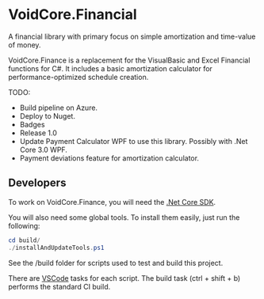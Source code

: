 # VoidCore.Financial

A financial library with primary focus on simple amortization and time-value of money.

VoidCore.Finance is a replacement for the VisualBasic and Excel Financial functions for C#. It includes a basic amortization calculator for performance-optimized schedule creation.

TODO:

* Build pipeline on Azure.
* Deploy to Nuget.
* Badges
* Release 1.0
* Update Payment Calculator WPF to use this library. Possibly with .Net Core 3.0 WPF.
* Payment deviations feature for amortization calculator.

## Developers

To work on VoidCore.Finance, you will need the [.Net Core SDK](https://dotnet.microsoft.com/download).

You will also need some global tools. To install them easily, just run the following:

```powershell
cd build/
./installAndUpdateTools.ps1
```

See the /build folder for scripts used to test and build this project.

There are [VSCode](https://code.visualstudio.com/) tasks for each script. The build task (ctrl + shift + b) performs the standard CI build.
